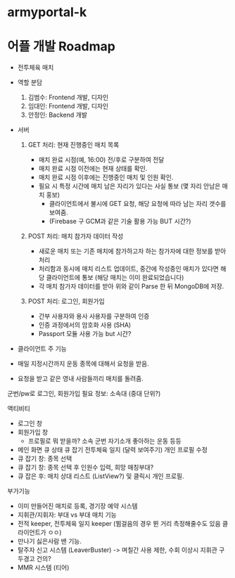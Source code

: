 # armyportal-k

# 어플 개발 Roadmap
- 전투체육 매치

- 역할 분담
	1. 김범수: Frontend 개발, 디자인
	2. 임대인: Frontend 개발, 디자인
    3. 안정인: Backend 개발

- 서버

	1. GET 처리: 현재 진행중인 매치 목록
		- 매치 완료 시점(예, 16:00) 전/후로 구분하여 전달
		- 매치 완료 시점 이전에는 현재 상태를 확인.
		- 매치 완료 시점 이후에는 진행중인 매치 및 인원 확인.
		- 필요 시 특정 시간에 매치 남은 자리가 있다는 사실 통보 (몇 자리 안남은 매치 홍보)
			- 클라이언트에서 불시에 GET 요청, 해당 요청에 따라 남는 자리 갯수를 보여줌.
			- (Firebase 구 GCM과 같은 기술 활용 가능 BUT 시간?)

	2. POST 처리: 매치 참가자 데이터 작성
		- 새로운 매치 또는 기존 매치에 참가하고자 하는 참가자에 대한 정보를 받아 처리
		- 처리함과 동시에 매치 리스트 업데이트, 중간에 작성중인 매치가 있다면 해당 클라이언트에 통보
		  (해당 매치는 이미 완료되었습니다)
		- 각 매치 참가자 데이터를 받아 위와 같이 Parse 한 뒤 MongoDB에 저장.

	3. POST 처리: 로그인, 회원가입
		- 간부 사용자와 용사 사용자를 구분하여 인증
		- 인증 과정에서의 암호화 사용 (SHA)
		- Passport 모듈 사용 가능 but 시간?

- 클라이언트
주 기능
- 매일 지정시간까지 운동 종목에 대해서 요청을 받음.
- 요청을 받고 같은 영내 사람들끼리 매치를 돌려줌.

군번/pw로 로그인, 회원가입
필요 정보: 소속대 (중대 단위?)


액티비티
- 로그인 창
- 회원가입 창
	- 프로필로 뭐 받을까? 소속 군번 자기소개 좋아하는 운동 등등
- 메인 화면
    큐 상태
    큐 잡기
    전투체육 일지 (달력 보여주기)
    개인 프로필 수정
- 큐 잡기 창: 종목 선택
- 큐 잡기 창: 종목 선택 후 인원수 입력, 희망 매칭부대?
- 큐 잡은 후: 매치 상대 리스트 (ListView?) 및 클릭시 개인 프로필.




부가기능
- 이미 만들어진 매치로 등록, 경기장 예약 시스템
- 지휘관/지휘자: 부대 vs 부대 매치 기능
- 전적 keeper, 전투체육 일지 keeper (뜀걸음의 경우 뛴 거리 측정해줄수도 있음 클라이언트가 ㅇㅇ)
- 만나기 싫은사람 밴 기능.
- 탈주자 신고 시스템 (LeaverBuster) -> 며칠간 사용 제한, 수회 이상시 지휘관 구두경고 건의?
- MMR 시스템 (티어)